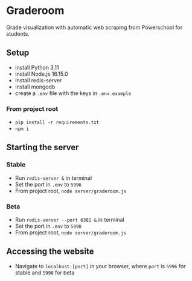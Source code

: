 # Graderoom
Grade visualization with automatic web scraping from Powerschool for students.

## Setup  
- install Python 3.11
- install Node.js 16.15.0
- install redis-server
- install mongodb
- create a `.env` file with the keys in `.env.example`

### From project root
- `pip install -r requirements.txt`
- `npm i`

## Starting the server
### Stable
- Run `redis-server &` in terminal
- Set the port in `.env` to `5996`
- From project root, `node server/graderoom.js`

### Beta
- Run `redis-server --port 6381 &` in terminal
- Set the port in `.env` to `5998`
- From project root, `node server/graderoom.js`

## Accessing the website
- Navigate to `localhost:[port]` in your browser, where `port` is `5996` for stable and `5998` for beta
